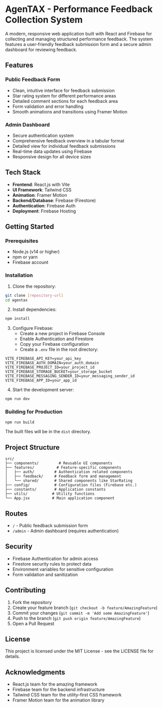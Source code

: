 # AgenTAX - Performance Feedback Collection System

A modern, responsive web application built with React and Firebase for collecting and managing structured performance feedback. The system features a user-friendly feedback submission form and a secure admin dashboard for reviewing feedback.

## Features

### Public Feedback Form
- Clean, intuitive interface for feedback submission
- Star rating system for different performance areas
- Detailed comment sections for each feedback area
- Form validation and error handling
- Smooth animations and transitions using Framer Motion

### Admin Dashboard
- Secure authentication system
- Comprehensive feedback overview in a tabular format
- Detailed view for individual feedback submissions
- Real-time data updates using Firebase
- Responsive design for all device sizes

## Tech Stack

- **Frontend**: React.js with Vite
- **UI Framework**: Tailwind CSS
- **Animation**: Framer Motion
- **Backend/Database**: Firebase (Firestore)
- **Authentication**: Firebase Auth
- **Deployment**: Firebase Hosting

## Getting Started

### Prerequisites
- Node.js (v14 or higher)
- npm or yarn
- Firebase account

### Installation

1. Clone the repository:
```bash
git clone [repository-url]
cd agentax
```

2. Install dependencies:
```bash
npm install
```

3. Configure Firebase:
   - Create a new project in Firebase Console
   - Enable Authentication and Firestore
   - Copy your Firebase configuration
   - Create a `.env` file in the root directory:
```env
VITE_FIREBASE_API_KEY=your_api_key
VITE_FIREBASE_AUTH_DOMAIN=your_auth_domain
VITE_FIREBASE_PROJECT_ID=your_project_id
VITE_FIREBASE_STORAGE_BUCKET=your_storage_bucket
VITE_FIREBASE_MESSAGING_SENDER_ID=your_messaging_sender_id
VITE_FIREBASE_APP_ID=your_app_id
```

4. Start the development server:
```bash
npm run dev
```

### Building for Production

```bash
npm run build
```

The built files will be in the `dist` directory.

## Project Structure

```
src/
├── components/         # Reusable UI components
├── features/          # Feature-specific components
│   ├── auth/         # Authentication related components
│   ├── feedback/     # Feedback form and management
│   └── shared/       # Shared components like StarRating
├── config/           # Configuration files (Firebase etc.)
├── constants/        # Application constants
├── utils/           # Utility functions
└── App.jsx          # Main application component
```

## Routes

- `/` - Public feedback submission form
- `/admin` - Admin dashboard (requires authentication)

## Security

- Firebase Authentication for admin access
- Firestore security rules to protect data
- Environment variables for sensitive configuration
- Form validation and sanitization

## Contributing

1. Fork the repository
2. Create your feature branch (`git checkout -b feature/AmazingFeature`)
3. Commit your changes (`git commit -m 'Add some AmazingFeature'`)
4. Push to the branch (`git push origin feature/AmazingFeature`)
5. Open a Pull Request

## License

This project is licensed under the MIT License - see the LICENSE file for details.

## Acknowledgments

- React.js team for the amazing framework
- Firebase team for the backend infrastructure
- Tailwind CSS team for the utility-first CSS framework
- Framer Motion team for the animation library 
